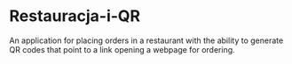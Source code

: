 # Restauracja-i-QR
An application for placing orders in a restaurant with the ability to generate QR codes that point to a link opening a webpage for ordering.

